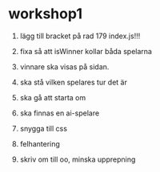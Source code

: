 # workshop1

1. lägg till bracket på rad 179 index.js!!!

2. fixa så att isWinner kollar båda spelarna 

2. vinnare ska visas på sidan.

3. ska stå vilken spelares tur det är

4. ska gå att starta om

5. ska finnas en ai-spelare

6. snygga till css

7. felhantering

8. skriv om till oo, minska upprepning


